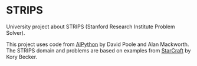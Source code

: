 # STRIPS
University project about STRIPS (Stanford Research Institute Problem Solver).


This project uses code from [AIPython](https://artint.info/AIPython/) by David Poole and Alan Mackworth. The STRIPS domain and problems are based on examples from [StarCraft](https://github.com/primaryobjects/strips/tree/master/examples/starcraft) by Kory Becker.